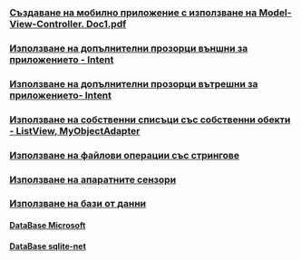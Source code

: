 ### [Създаване на мобилно приложение с използване на Model-View-Controller. Doc1.pdf](https://github.com/vakovsky/Android/blob/main/csAndroid/arch/Doc1.pdf)
###  [Използване на допълнителни прозорци външни за приложението - Intent](https://github.com/vakovsky/Android/blob/main/csAndroid/arch/Doc1.pdf)
###  [Използване на допълнителни прозорци вътрешни за приложението- Intent](https://github.com/vakovsky/Android/blob/main/csAndroid/arch/Doc1.pdf)
###  [Използване на собственни списъци със собственни обекти - ListView, MyObjectAdapter](https://github.com/vakovsky/Android/blob/main/csAndroid/arch/Doc1.pdf)
###  [Използване на файлови операции със стрингове](https://github.com/vakovsky/Android/blob/main/csAndroid/arch/Doc1.pdf)
###  [Използване на апаратните сензори](https://github.com/vakovsky/Android/blob/main/csAndroid/arch/Doc1.pdf)
###  [Използване на бази от данни](https://github.com/vakovsky/Android/blob/main/csAndroid/arch/Doc1.pdf)
#### [DataBase Microsoft](https://learn.microsoft.com/en-us/xamarin/android/data-cloud/data-access/using-sqlite-orm)
#### [DataBase sqlite-net](https://github.com/praeclarum/sqlite-net)
